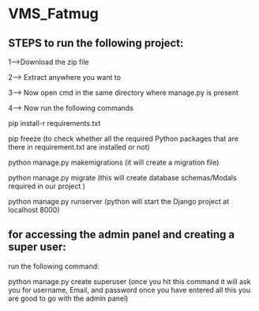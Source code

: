# VMS_Fatmug


## **STEPS to run the following project:**

1-->Download the zip file

2--> Extract anywhere you want to

3--> Now open cmd in the same directory where manage.py is present

4--> Now run the following commands

pip install-r requirements.txt

pip freeze  (to check whether all the required Python packages that are there in requirement.txt are installed or not)

python manage.py makemigrations  (it will create a migration file)

python manage.py migrate         (this will create database schemas/Modals required in our project )

python manage.py runserver       (python will start the Django project at localhost 8000)



## **for accessing the admin panel and creating a super user:**

run the following command:

python manage.py create superuser  (once you hit this command it will ask you for username, Email, and password once you have entered all this you are good to go with the admin panel)

